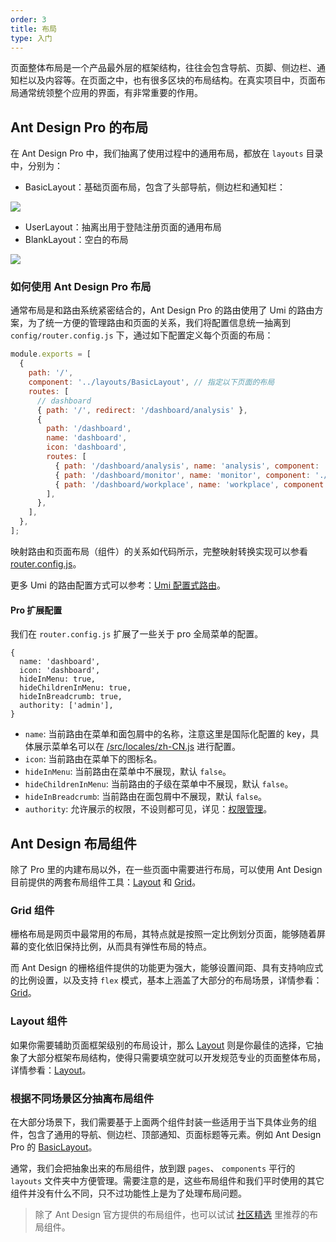 ```yaml
---
order: 3
title: 布局
type: 入门
---
```


页面整体布局是一个产品最外层的框架结构，往往会包含导航、页脚、侧边栏、通知栏以及内容等。在页面之中，也有很多区块的布局结构。在真实项目中，页面布局通常统领整个应用的界面，有非常重要的作用。


## Ant Design Pro 的布局

在 Ant Design Pro 中，我们抽离了使用过程中的通用布局，都放在 `layouts` 目录中，分别为：

- BasicLayout：基础页面布局，包含了头部导航，侧边栏和通知栏：

<img src="https://gw.alipayobjects.com/zos/rmsportal/oXmyfmffJVvdbmDoGvuF.png" />

- UserLayout：抽离出用于登陆注册页面的通用布局
- BlankLayout：空白的布局

<img src="https://gw.alipayobjects.com/zos/rmsportal/mXsydBXvLqBVEZLMssEy.png" />

### 如何使用 Ant Design Pro 布局

通常布局是和路由系统紧密结合的，Ant Design Pro 的路由使用了 Umi 的路由方案，为了统一方便的管理路由和页面的关系，我们将配置信息统一抽离到 `config/router.config.js` 下，通过如下配置定义每个页面的布局：

```jsx
module.exports = [
  {
    path: '/',
    component: '../layouts/BasicLayout', // 指定以下页面的布局
    routes: [
      // dashboard
      { path: '/', redirect: '/dashboard/analysis' },
      {
        path: '/dashboard',
        name: 'dashboard',
        icon: 'dashboard',
        routes: [
          { path: '/dashboard/analysis', name: 'analysis', component: './Dashboard/Analysis' },
          { path: '/dashboard/monitor', name: 'monitor', component: './Dashboard/Monitor' },
          { path: '/dashboard/workplace', name: 'workplace', component: './Dashboard/Workplace' },
        ],
      },
    ],
  },
];
```

映射路由和页面布局（组件）的关系如代码所示，完整映射转换实现可以参看 [router.config.js](https://github.com/ant-design/ant-design-pro/blob/master/config/router.config.js)。

更多 Umi 的路由配置方式可以参考：[Umi 配置式路由](https://umijs.org/guide/router.html#%E9%85%8D%E7%BD%AE%E5%BC%8F%E8%B7%AF%E7%94%B1)。

#### Pro 扩展配置

我们在 `router.config.js` 扩展了一些关于 pro 全局菜单的配置。

```
{
  name: 'dashboard',
  icon: 'dashboard',
  hideInMenu: true,
  hideChildrenInMenu: true,
  hideInBreadcrumb: true,
  authority: ['admin'],
}
```

- `name`: 当前路由在菜单和面包屑中的名称，注意这里是国际化配置的 key，具体展示菜单名可以在 [/src/locales/zh-CN.js](https://github.com/ant-design/ant-design-pro/blob/v2/src/locales/zh-CN.js) 进行配置。
- `icon`: 当前路由在菜单下的图标名。
- `hideInMenu`: 当前路由在菜单中不展现，默认 `false`。
- `hideChildrenInMenu`: 当前路由的子级在菜单中不展现，默认 `false`。
- `hideInBreadcrumb`: 当前路由在面包屑中不展现，默认 `false`。
- `authority`: 允许展示的权限，不设则都可见，详见：[权限管理](/docs/authority-management)。

## Ant Design 布局组件

除了 Pro 里的内建布局以外，在一些页面中需要进行布局，可以使用 Ant Design 目前提供的两套布局组件工具：[Layout](http://ant.design/components/layout/) 和 [Grid](http://ant.design/components/grid/)。

### Grid 组件

栅格布局是网页中最常用的布局，其特点就是按照一定比例划分页面，能够随着屏幕的变化依旧保持比例，从而具有弹性布局的特点。

而 Ant Design 的栅格组件提供的功能更为强大，能够设置间距、具有支持响应式的比例设置，以及支持 `flex` 模式，基本上涵盖了大部分的布局场景，详情参看：[Grid](http://ant.design/components/grid/)。

### Layout 组件

如果你需要辅助页面框架级别的布局设计，那么 [Layout](http://ant.design/components/layout/) 则是你最佳的选择，它抽象了大部分框架布局结构，使得只需要填空就可以开发规范专业的页面整体布局，详情参看：[Layout](http://ant.design/components/layout/)。

### 根据不同场景区分抽离布局组件

在大部分场景下，我们需要基于上面两个组件封装一些适用于当下具体业务的组件，包含了通用的导航、侧边栏、顶部通知、页面标题等元素。例如 Ant Design Pro 的 [BasicLayout](https://github.com/ant-design/ant-design-pro/blob/master/src/layouts/BasicLayout.js)。

通常，我们会把抽象出来的布局组件，放到跟 `pages`、 `components` 平行的 `layouts` 文件夹中方便管理。需要注意的是，这些布局组件和我们平时使用的其它组件并没有什么不同，只不过功能性上是为了处理布局问题。

> 除了 Ant Design 官方提供的布局组件，也可以试试 [社区精选](https://ant.design/docs/react/recommendation-cn) 里推荐的布局组件。
